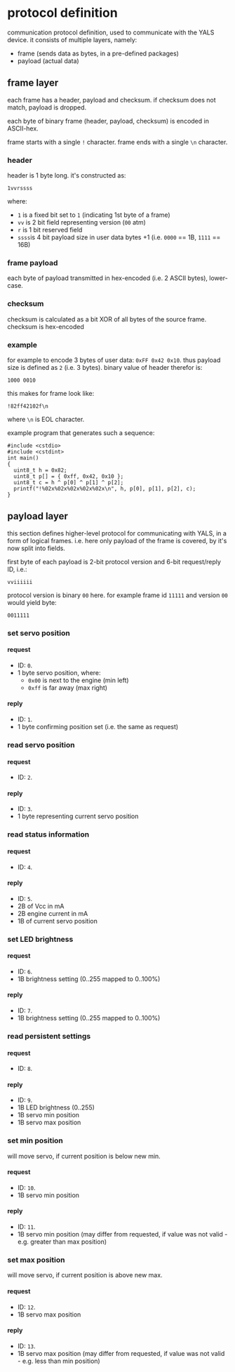 # protocol definition

communication protocol definition, used to communicate with the YALS device.
it consists of multiple layers, namely:
- frame (sends data as bytes, in a pre-defined packages)
- payload (actual data)


## frame layer

each frame has a header, payload and checksum.
if checksum does not match, payload is dropped.

each byte of binary frame (header, payload, checksum) is encoded in ASCII-hex.

frame starts with a single `!` character.
frame ends with a single `\n` character.


### header

header is 1 byte long.
it's constructed as:
```
1vvrssss
```
where:
* `1` is a fixed bit set to `1` (indicating 1st byte of a frame)
* `vv` is 2 bit field representing version (`00` atm)
* `r` is 1 bit reserved field
* `ssss`is 4 bit payload size in user data bytes +1 (i.e. `0000` == 1B, `1111` == 16B)


### frame payload

each byte of payload transmitted in hex-encoded (i.e. 2 ASCII bytes), lower-case.


### checksum

checksum is calculated as a bit XOR of all bytes of the source frame.
checksum is hex-encoded


### example
for example to encode 3 bytes of user data: `0xFF 0x42 0x10`.
thus payload size is defined as `2` (i.e. 3 bytes).
binary value of header therefor is:
```
1000 0010
```
this makes for frame look like:
```
!82ff42102f\n
```
where `\n` is EOL character.

example program that generates such a sequence:
```
#include <cstdio>
#include <cstdint>
int main()
{
  uint8_t h = 0x82;
  uint8_t p[] = { 0xff, 0x42, 0x10 };
  uint8_t c = h ^ p[0] ^ p[1] ^ p[2];
  printf("!%02x%02x%02x%02x%02x\n", h, p[0], p[1], p[2], c);
}
```


## payload layer

this section defines higher-level protocol for communicating with YALS, in a form of logical frames.
i.e. here only payload of the frame is covered, by it's now split into fields.

first byte of each payload is 2-bit protocol version and 6-bit request/reply ID, i.e.:
```
vviiiiii
```
protocol version is binary `00` here.
for example frame id `11111` and version `00` would yield byte:
```
0011111
```

### set servo position
#### request
* ID: `0`.
* 1 byte servo position, where:
  * `0x00` is next to the engine (min left)
  * `0xff` is far away (max right)
#### reply
* ID: `1`.
* 1 byte confirming position set (i.e. the same as request)

### read servo position
#### request
* ID: `2`.
#### reply
* ID: `3`.
* 1 byte representing current servo position

### read status information
#### request
* ID: `4`.
#### reply
* ID: `5`.
* 2B of Vcc in mA
* 2B engine current in mA
* 1B of current servo position


### set LED brightness
#### request
* ID: `6`.
* 1B brightness setting (0..255 mapped to 0..100%)
#### reply
* ID: `7`.
* 1B brightness setting (0..255 mapped to 0..100%)


### read persistent settings
#### request
* ID: `8`.
#### reply
* ID: `9`.
* 1B LED brightness (0..255)
* 1B servo min position
* 1B servo max position

### set min position
will move servo, if current position is below new min.
#### request
* ID: `10`.
* 1B servo min position
#### reply
* ID: `11`.
* 1B servo min position (may differ from requested, if value was not valid - e.g. greater than max position)

### set max position
will move servo, if current position is above new max.
#### request
* ID: `12`.
* 1B servo max position
#### reply
* ID: `13`.
* 1B servo max position (may differ from requested, if value was not valid - e.g. less than min position)
